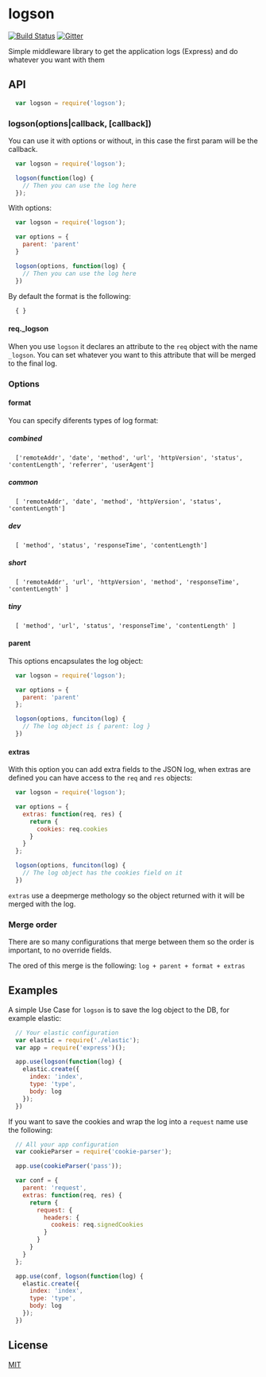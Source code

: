 # logson

[![Build Status][travis-image]][travis-url]
[![Gitter][gitter-image]][gitter-url]

Simple middleware library to get the application logs (Express) and do whatever you want with them

## API

```js
  var logson = require('logson');
```

### logson(options|callback, [callback])

You can use it with options or without, in this case the first param will be the callback.

```js
  var logson = require('logson');

  logson(function(log) {
    // Then you can use the log here
  });
```

With options:

```js
  var logson = require('logson');

  var options = {
    parent: 'parent'
  }

  logson(options, function(log) {
    // Then you can use the log here
  })
```

By default the format is the following:

```js
  { }
```

#### req.\_logson

When you use `logson` it declares an attribute to the `req` object with the name `_logson`. You can set whatever you want to this attribute that will be merged to the final log.

### Options

#### format

You can specify diferents types of log format:

##### combined

```
  ['remoteAddr', 'date', 'method', 'url', 'httpVersion', 'status', 'contentLength', 'referrer', 'userAgent']
```

##### common

```
  [ 'remoteAddr', 'date', 'method', 'httpVersion', 'status', 'contentLength']
```

##### dev

```
  [ 'method', 'status', 'responseTime', 'contentLength']
```

##### short

```
  [ 'remoteAddr', 'url', 'httpVersion', 'method', 'responseTime', 'contentLength' ]
```

##### tiny

```
  [ 'method', 'url', 'status', 'responseTime', 'contentLength' ]
```

#### parent

This options encapsulates the log object:

```js
  var logson = require('logson');

  var options = {
    parent: 'parent'
  };

  logson(options, funciton(log) {
    // The log object is { parent: log }
  })
```

#### extras

With this option you can add extra fields to the JSON log, when extras are defined you can have access to the `req` and `res` objects:

```js
  var logson = require('logson');

  var options = {
    extras: function(req, res) {
      return {
        cookies: req.cookies
      }
    }
  };

  logson(options, funciton(log) {
    // The log object has the cookies field on it
  })
```

`extras` use a deepmerge methology so the object returned with it will be merged with the log.

### Merge order

There are so many configurations that merge between them so the order is important, to no override fields.

The ored of this merge is the following: ``log + parent + format + extras``

## Examples

A simple Use Case for `logson` is to save the log object to the DB, for example elastic:

```js
  // Your elastic configuration
  var elastic = require('./elastic');
  var app = require('express')();

  app.use(logson(function(log) {
    elastic.create({
      index: 'index',
      type: 'type',
      body: log
    });
  })
```

If you want to save the cookies and wrap the log into a `request` name use the following:

```js
  // All your app configuration
  var cookieParser = require('cookie-parser');

  app.use(cookieParser('pass'));

  var conf = {
    parent: 'request',
    extras: function(req, res) {
      return {
        request: {
          headers: {
            cookeis: req.signedCookies
          }
        }
      }
    }
  };

  app.use(conf, logson(function(log) {
    elastic.create({
      index: 'index',
      type: 'type',
      body: log
    });
  })
```

## License

[MIT](LICENSE)

[travis-image]: https://travis-ci.org/XescuGC/logson.svg
[travis-url]: https://travis-ci.org/XescuGC/logson
[gitter-image]: https://badges.gitter.im/Join%20Chat.svg
[gitter-url]: https://gitter.im/XescuGC/logson?utm_source=badge&utm_medium=badge&utm_campaign=pr-badge
